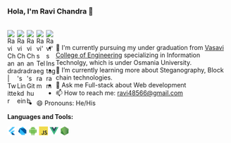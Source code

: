 ### Hola, I'm Ravi Chandra 👋

<br/>
  <a href="https://twitter.com/RaviCha25539251">
    <img align="left" alt="Ravi Chandra | Twitter" width="22px" src="https://cdn.jsdelivr.net/npm/simple-icons@v3/icons/twitter.svg" />
  </a>
  <a href="https://www.linkedin.com/in/mathi-ravi-chandra-a714181b2">
    <img align="left" alt="Ravi Chandra's Linkdein" width="22px" src="https://cdn.jsdelivr.net/npm/simple-icons@v3/icons/linkedin.svg" />
  </a>
  <a href="https://github.com/Ravi-Chandra2709/Ravi-Chandra2709">
    <img align="left" alt="Ravi Chandra's Github" width="22px" src="https://cdn.jsdelivr.net/npm/simple-icons@v3/icons/github.svg" />
  </a>
  <a href="https://mathiravichandra.blogspot.com">
    <img align="left" alt="Ravi's Telegram" width="22px" src="https://cdn.jsdelivr.net/npm/simple-icons@3.13.0/icons/blogger.svg" />
  </a>
  <a href="https://instagram.com/mr___rc/">
    <img align="left" alt="Ravi's Instagram" width="22px" src="https://cdn.jsdelivr.net/npm/simple-icons@v3/icons/instagram.svg" />
  </a>
<br/>


- 🔭  I'm currently pursuing my under graduation from [Vasavi College of Engineering](vce.ac.in) specializing in Information Technolgy, which is under Osmania University. 
- 🌱 I’m currently learning more about Steganography, Block chain technologies.
- 💬 Ask me Full-stack about Web development
- 📫 How to reach me: ravi48566@gmail.com
- 😄 Pronouns: He/His


**Languages and Tools:**  

<code><img height="20" src="https://raw.githubusercontent.com/github/explore/80688e429a7d4ef2fca1e82350fe8e3517d3494d/topics/flutter/flutter.png"></code>
<code><img height="20" src="https://raw.githubusercontent.com/github/explore/80688e429a7d4ef2fca1e82350fe8e3517d3494d/topics/dart/dart.png"></code>
<code><img height="20" src="https://raw.githubusercontent.com/github/explore/80688e429a7d4ef2fca1e82350fe8e3517d3494d/topics/android/android.png"></code>
<code><img height="20" src="https://raw.githubusercontent.com/github/explore/80688e429a7d4ef2fca1e82350fe8e3517d3494d/topics/javascript/javascript.png"></code>
<code><img height="20" src="https://raw.githubusercontent.com/github/explore/80688e429a7d4ef2fca1e82350fe8e3517d3494d/topics/vue/vue.png"></code>
<code><img height="20" src="https://raw.githubusercontent.com/github/explore/80688e429a7d4ef2fca1e82350fe8e3517d3494d/topics/nodejs/nodejs.png"></code>    
